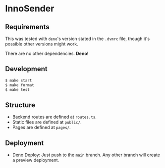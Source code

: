 # InnoSender


## Requirements

This was tested with `deno`'s version stated in the `.dvmrc` file, though it's possible other versions might work.

There are no other dependencies. **Deno**!

## Development

```sh
$ make start
$ make format
$ make test
```

## Structure

- Backend routes are defined at `routes.ts`.
- Static files are defined at `public/`.
- Pages are defined at `pages/`.

## Deployment

- Deno Deploy: Just push to the `main` branch. Any other branch will create a preview deployment.
